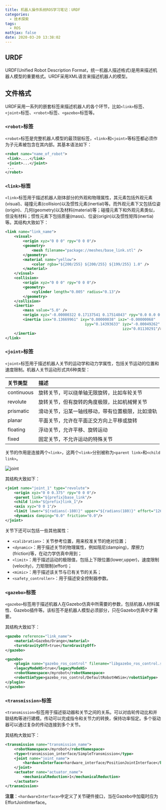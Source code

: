 ```yaml
---
title: 机器人操作系统ROS学习笔记：URDF
categories:
  - 技术探索
tags:
  - ROS
mathjax: false
date: 2020-03-20 13:38:02
---
```



## URDF

URDF(Unified Robot Description Format，统一机器人描述格式)是用来描述机器人模型的重要格式。URDF采用XML语言来描述机器人的模型。

## 文件格式

URDF采用一系列的嵌套标签来描述机器人的各个环节，比如`<link>`标签、`<joint>`标签、`<robot>`标签、`<gazebo>`标签等。

### `<robot>`标签

`<robot>`标签是完整机器人模型的最顶层标签，`<link>`和`<joint>`等标签都必须作为子元素被包含在其内部。其基本语法如下：

```xml
<robot name="name_of_robot">
 <link>....</link>
 <joint>...</joint>
 ...
</robot>
```

### `<link>`标签

`<link>`标签用于描述机器人刚体部分的外观和物理属性，其元素包括外观元素(visual)、碰撞元素(collision)以及惯性元素(inertial)等。而外观元素下又包括位姿(origin)、几何(geometry)以及材料(material)等；碰撞元素下和外观元素类似，但没有材料；惯性元素下包括质量(mass)、位姿(origin)以及惯性矩阵(inertia)等。其结构大致如下：

```xml
<link name="link_name">
    <visual>
        <origin xyz="0 0 0" rpy="0 0 0"/>
        <geometry>
            <mesh filename="package://meshes/base_link.stl" />
        </geometry>
        <material name="yellow">
            <color rgba="${200/255} ${200/255} ${199/255} 1.0" />
        </material>
    </visual>
    <collision>
        <origin xyz="0 0 0" rpy="0 0 0"/>
        <geometry>
            <cylinder length="0.005" radius="0.13"/>
        </geometry>
    </collision>
    <inertia>
        <mass value="5.0" />
        <origin xyz="-0.00000322 0.17137541 0.17514843" rpy="0.0 0.0 0.0"/>
        <inertia ixx="0.13669961" ixy="0.00000038" ixz="-0.00000068"
                                    iyy="0.14393633" iyz="-0.00049262"
                                                     izz="0.01130291"/>
    </inertia>
</link>
```

### `<joint>`标签

`<joint>`标签用于描述机器人关节的运动学和动力学属性，包括关节运动的位置和速度限制。机器人关节运动形式共6种类型：

| 关节类型 | 描述 |
| :--- | :--- |
| continuous | 旋转关节，可以绕单轴无限旋转，比如车轮关节 |
| revolute | 旋转关节，但有旋转的角度极限，比如机械臂关节 |
| prismatic | 滑动关节，沿某一轴线移动，带有位置极限，比如滑轨 |
| planar | 平面关节，允许在平面正交方向上平移或旋转 |
| floating | 浮动关节，允许平移、旋转运动 |
| fixed | 固定关节，不允许运动的特殊关节 |

关节的作用是连接两个`<link>`，这两个`<link>`分别被称为`<parent link>`和`<child link>`。

![joint](/images/ros_joint.png)

其结构大致如下：

```xml
<joint name="joint_1" type="revolute">
    <origin xyz="0 0 0.375" rpy="0 0 0"/>
    <parent link="${prefix}base_link"/>
    <child link="${prefix}link_1"/>
    <axis xyz="0 0 1"/>
    <limit lower="${radians(-180)}" upper="${radians(180)}" effort="126.0" velocity="${radians(435)}" />
    <dynamics damping="0.0" friction="0.0"/>
</joint>
```

关节下还可以包括一些其他属性：

- `<calibration>`：关节参考位置，用来校准关节的绝对位置；
- `<dynamic>`：用于描述关节的物理属性，例如阻尼(damping)，摩擦力(friction)等，在动力学仿真中用到；
- `<limit>`：用于描述运动的极限值，包括上下限位置(lower,upper)，速度限制(velocity)，力矩限制(effort)；
- `<mimic>`：用于描述该关节与已有关节的关系；
- `<safety_controller>`：用于描述安全控制器参数。

### `<gazebo>`标签

`<gazebo>`标签用于描述机器人在Gazebo仿真中所需要的参数，包括机器人材料属性、Gazebo插件等。该标签不是机器人模型必须部分，只在Gazebo仿真中才需要。

其结构大致如下：

```xml
<gazebo reference="link_name">
    <material>Gazebo/Orange</material>
    <turnGravityOff>true</turnGravityOff>
</gazebo>

<gazebo>
    <plugin name="gazebo_ros_control" filename="libgazebo_ros_control.so">
    <legacyModeNS>true</legacyModeNS>
    <robotNamespace>/myrobot</robotNamespace>
    <robotSimType>gazebo_ros_control/DefaultRobotHWSim</robotSimType>
</plugin>
</gazebo>
```

### `<transmission>`标签

`<transmission>`标签用于描述驱动器和关节之间的关系。可以对齿轮传动比和并联结构等进行建模。传动可以完成指令和关节力的转换，保持功率恒定。多个驱动器可以通过复杂的传动连接到多个关节。

其结构大致如下：

```xml
<transmission name="transmission_name">
    <robotNamespace>/myrobot</robotNamespace>
    <type>transmission_interface/SimpleTransmission</type>
    <joint name="joint_name">
        <hardwareInterface>hardware_interface/PositionJointInterface</hardwareInterface>
    </joint>
    <actuator name="actuator_name">
        <mechanicalReduction>1</mechanicalReduction>
    </actuator>
</transmission>
```

**注意**：`<hardwareInterface>`中定义了关节硬件接口，当在Gazebo中加载时应为EffortJointInterface。
